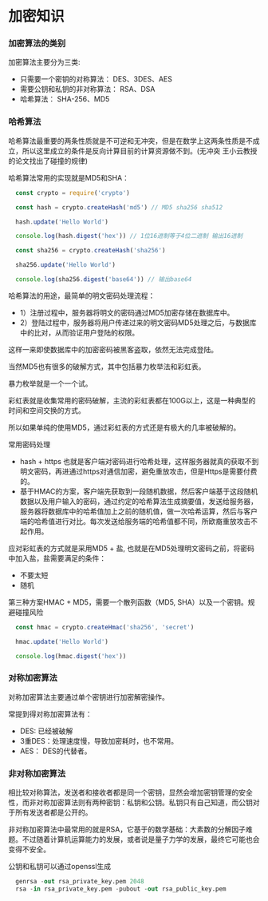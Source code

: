 # 加密知识

### 加密算法的类别

  加密算法主要分为三类:

  - 只需要一个密钥的对称算法： DES、3DES、AES
  - 需要公钥和私钥的非对称算法： RSA、DSA
  - 哈希算法： SHA-256、MD5


### 哈希算法

  哈希算法最重要的两条性质就是不可逆和无冲突，但是在数学上这两条性质是不成立，所以这里成立的条件是反向计算目前的计算资源做不到。(无冲突 王小云教授的论文找出了碰撞的规律)

  哈希算法常用的实现就是MD5和SHA：

```JavaScript
  const crypto = require('crypto')

  const hash = crypto.createHash('md5') // MD5 sha256 sha512

  hash.update('Hello World')

  console.log(hash.digest('hex')) // 1位16进制等于4位二进制 输出16进制

  const sha256 = crypto.createHash('sha256')

  sha256.update('Hello World')

  console.log(sha256.digest('base64')) // 输出base64 
```

  哈希算法的用途，最简单的明文密码处理流程：

  - 1）注册过程中，服务器将明文的密码通过MD5加密存储在数据库中。
  - 2）登陆过程中，服务器将用户传递过来的明文密码MD5处理之后，与数据库中的比对，从而验证用户登陆的权限。

  这样一来即使数据库中的加密密码被黑客盗取，依然无法完成登陆。

  当然MD5也有很多的破解方式，其中包括暴力枚举法和彩虹表。

  暴力枚举就是一个一个试。

  彩虹表就是收集常用的密码破解，主流的彩虹表都在100G以上，这是一种典型的时间和空间交换的方式。

  所以如果单纯的使用MD5，通过彩虹表的方式还是有极大的几率被破解的。

  常用密码处理

  - hash + https 也就是客户端对密码进行哈希处理，这样服务器就真的获取不到明文密码，再进通过https对通信加密，避免重放攻击，但是Https是需要付费的。
  - 基于HMAC的方案，客户端先获取到一段随机数据，然后客户端基于这段随机数据以及用户输入的密码，通过约定的哈希算法生成摘要值，发送给服务器，服务器将数据库中的哈希值加上之前的随机值，做一次哈希运算，然后与客户端的哈希值进行对比。每次发送给服务端的哈希值都不同，所欧裔重放攻击不起作用。

  应对彩虹表的方式就是采用MD5 + 盐, 也就是在MD5处理明文密码之前，将密码中加入盐，盐需要满足的条件：

  - 不要太短
  - 随机

  第三种方案HMAC + MD5，需要一个散列函数（MD5, SHA）以及一个密钥。规避碰撞风险

```JavaScript
  const hmac = crypto.createHmac('sha256', 'secret')

  hmac.update('Hello World')

  console.log(hmac.digest('hex'))
```

### 对称加密算法

  对称加密算法主要通过单个密钥进行加密解密操作。

  常提到得对称加密算法有： 

  - DES: 已经被破解
  - 3重DES：处理速度慢，导致加密耗时，也不常用。
  - AES： DES的代替者。

### 非对称加密算法

  相比较对称算法，发送者和接收者都是同一个密钥，显然会增加密钥管理的安全性，而非对称加密算法则有两种密钥：私钥和公钥。私钥只有自己知道，而公钥对于所有发送者都是公开的。

  非对称加密算法中最常用的就是RSA，它基于的数学基础：大素数的分解因子难题。不过随着计算机运算能力的发展，或者说是量子力学的发展，最终它可能也会变得不安全。

  公钥和私钥可以通过openssl生成

```s
  genrsa -out rsa_private_key.pem 2048
  rsa -in rsa_private_key.pem -pubout -out rsa_public_key.pem
```